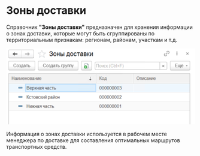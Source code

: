 # Зоны доставки

Справочник **"Зоны доставки"** предназначен для хранения информации о зонах доставки, которые могут быть сгруппированы по территориальным признакам: регионам, районам, участкам и т.д.

![2023-04-11_15-58-03](ZoneOfDelivery.assets/2023-04-11_15-58-03.png)

Информация о зонах доставки используется в рабочем месте менеджера по доставке для составления оптимальных маршрутов транспортных средств.
